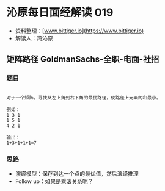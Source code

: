 # 沁原每日面经解读 019

- 资料整理：[www.bittiger.io](https://www.bittiger.io)
- 解读人：冯沁原

## 矩阵路径 GoldmanSachs-全职-电面-社招

### 题目

```

对于一个矩阵，寻找从左上角到右下角的最优路径，使路径上元素的和最小。

例如：
1 3 1
1 5 1
4 2 1

输出：
1+3+1+1+1=7

```

### 思路

- 演绎模型：保存到达一个点的最优值，然后演绎推理
- Follow up：如果是乘法关系呢？

